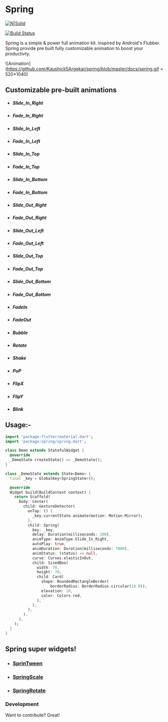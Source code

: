# Spring

[![N|Solid](https://cldup.com/dTxpPi9lDf.thumb.png)](https://nodesource.com/products/nsolid)

[![Build Status](https://travis-ci.org/joemccann/dillinger.svg?branch=master)](https://travis-ci.org/joemccann/dillinger)

Spring is a simple & power full animation kit. inspired by Android's Flubber.
Spring provide pre built fully customizable animation to boost your productivty.

![Animation](https://github.com/KaushickSArgekar/spring/blob/master/docs/spring.gif = 520*1040)

## Customizable pre-built animations
  - ##### Slide_In_Right
  - ##### Fade_In_Right
  - ##### Slide_In_Left
  - ##### Fade_In_Left
  - ##### Slide_In_Top
  - ##### Fade_In_Top
  - ##### Slide_In_Bottom
  - ##### Fade_In_Bottom
  - ##### Slide_Out_Right
  - ##### Fade_Out_Right
  - ##### Slide_Out_Left
  - ##### Fade_Out_Left
  - ##### Slide_Out_Top
  - ##### Fade_Out_Top
  - ##### Slide_Out_Bottom
  - ##### Fade_Out_Bottom
  - ##### FadeIn
  - ##### FadeOut
  - ##### Bubble
  - ##### Rotate
  - ##### Shake
  - ##### PoP
  - ##### FlipX
  - ##### FlipY
  - ##### Blink

## Usage:-

``` dart
import 'package:flutter/material.dart';
import 'package:spring/spring.dart';

class Demo extends StatefulWidget {
  @override
  _DemoState createState() => _DemoState();
}

class _DemoState extends State<Demo> {
  final _key = GlobalKey<SpringState>();

  @override
  Widget build(BuildContext context) {
    return Scaffold(
      body: Center(
        child: GestureDetector(
          onTap: () {
            _key.currentState.animate(motion: Motion.Mirror);
          },
          child: Spring(
            key: _key,
            delay: Duration(milliseconds: 100),
            animType: AnimType.Slide_In_Right,
            autoPlay: true,
            animDuration: Duration(milliseconds: 7000),
            animStatus: (status) => null,
            curve: Curves.elasticInOut,
            child: SizedBox(
              width: 70,
              height: 70,
              child: Card(
                shape: RoundedRectangleBorder(
                    borderRadius: BorderRadius.circular(10.0)),
                elevation: 10,
                color: Colors.red,
              ),
            ),
          ),
        ),
      ),
    );
  }
}
```
## Spring super widgets!
  - ### [SprinTween]()
  - ### [SpringScale]()
  - ### [SpringRotate]()





### Development

Want to contribute? Great!














